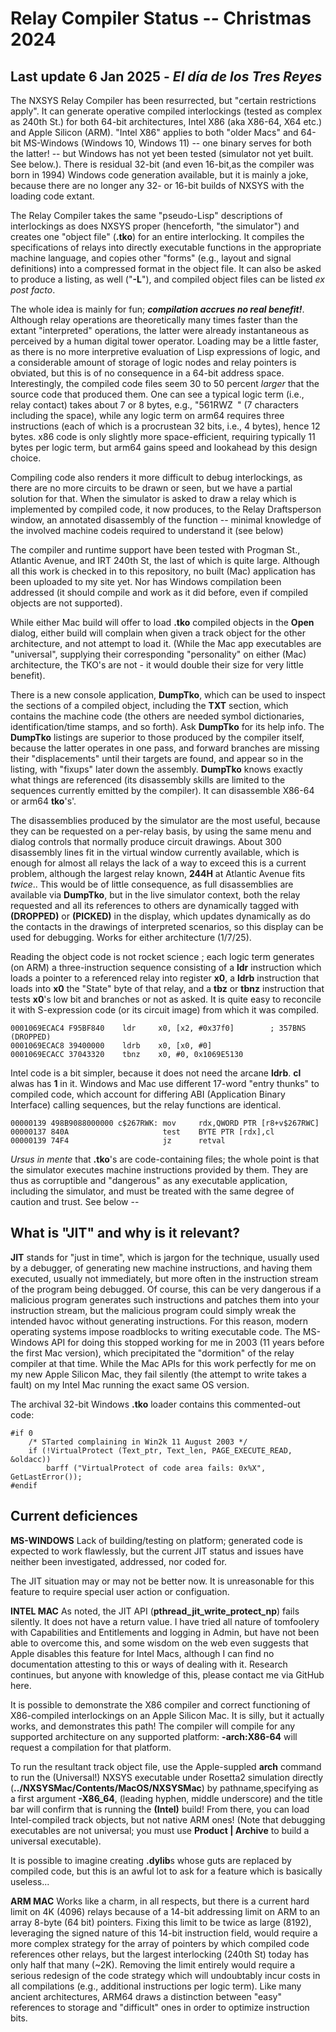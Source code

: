 # Relay Compiler Status -- Christmas 2024

## Last update 6 Jan 2025 - *El día de los Tres Reyes*

The NXSYS Relay Compiler has been resurrected, but "certain restrictions apply". It can generate operative compiled interlockings (tested as complex as 240th St.) for both 64-bit architectures, Intel X86 (aka X86-64, X64 etc.) and Apple Silicon (ARM).  "Intel X86" applies to both "older Macs" and 64-bit MS-Windows (Windows 10, Windows 11) -- one binary serves for both the latter! -- but Windows has not yet been tested (simulator not yet built. See below.).  There is residual 32-bit (and even 16-bit,as the compiler was born in 1994) Windows code generation available, but it is mainly a joke, because there are no longer any 32- or 16-bit builds of NXSYS with the loading code extant. 

The Relay Compiler takes the same "pseudo-Lisp" descriptions of interlockings as does NXSYS proper (henceforth, "the simulator") and creates one "object file" (**.tko**) for an entire interlocking.  It compiles the specifications of relays into directly executable functions in the appropriate machine language, and copies other "forms" (e.g., layout and signal definitions) into a compressed format in the object file.  It can also be asked to produce a listing, as well ("**-L**"), and compiled object files can be listed *ex post facto*.

The whole idea is mainly for fun; ***compilation accrues no real benefit!***.  Although relay operations are theoretically many times faster than the extant "interpreted" operations, the latter were already instantaneous as perceived by a human digital tower operator.  Loading may be a little faster, as there is no more interpretive evaluation of Lisp expressions of logic, and a considerable amount of storage of logic nodes and relay pointers is obviated, but this is of no consequence in a 64-bit address space.  Interestingly, the compiled code files seem 30 to 50 percent *larger* that the source code that produced them. One can see a typical logic term (i.e., relay contact) takes about 7 or 8 bytes, e.g., "561RWZ<code>&nbsp;</code>" (7 characters including the space), while any logic term on arm64 requires three instructions (each of which is a procrustean 32 bits, i.e., 4 bytes), hence 12 bytes.  x86 code is only slightly more space-efficient, requiring typically 11 bytes per logic term, but arm64 gains speed and lookahead by this design choice.

Compiling code also renders it more difficult to debug interlockings, as there are no more circuits to be drawn or seen, but we have a partial solution for that.  When the simulator is asked to draw a relay which is implemented by compiled code, it now produces, to the Relay Draftsperson window, an annotated disassembly of the function -- minimal knowledge of the involved machine codeis required to understand it (see below)

The compiler and runtime support have been tested with Progman St., Atlantic Avenue, and IRT 240th St, the last of which is quite large.  Although all this work is checked in to this repository, no built (Mac) application has been uploaded to my site yet. Nor has Windows compilation been addressed (it should compile and work as it did before, even if compiled objects are not supported).

While either Mac build will offer to load **.tko** compiled objects in the **Open** dialog, either build will complain when given a track object for the other architecture, and not attempt to load it.  (While the Mac app executables are "universal", supplying their corresponding "personality" on either (Mac) architecture, the TKO's are not - it would double their size for very little benefit).

There is a new console application, **DumpTko**, which can be used to inspect the sections of a compiled object, including the **TXT** section, which contains the machine code (the others are needed symbol dictionaries, identification/time stamps, and so forth).  Ask **DumpTko** for its help info. The **DumpTko** listings are superior to those produced by the compiler itself, because the latter operates in one pass, and forward branches are missing their "displacements" until their targets are found, and appear so in the listing, with "fixups" later down the assembly.  **DumpTko** knows exactly what things are referenced (its disassembly skills are limited to the sequences currently emitted by the compiler). It can disassemble X86-64 or arm64 **tko**'s'.

The disassemblies produced by the simulator are the most useful, because they can be requested on a per-relay basis, by using the same menu and dialog controls that normally produce circuit drawings.  About 300 disassembly lines fit in the virtual window currently available, which is enough for almost all relays the lack of a way to exceed this is a current problem, although the largest relay known, **244H** at Atlantic Avenue fits *twice*..  This would be of little consequence, as full disassemblies are available via **DumpTko**, but in the live simulator context, both the relay requested and all its references to others are dynamically tagged with **(DROPPED)** or **(PICKED)** in the display, which updates dynamically as do the contacts in the drawings of interpreted scenarios, so this display can be used for debugging. Works for either architecture (1/7/25).

Reading the object code is not rocket science ; each logic term generates (on ARM) a three-instruction sequence consisting of a **ldr** instruction which loads a pointer to a referenced relay into register **x0**, a **ldrb** instruction that loads into **x0** the "State" byte of that relay, and a **tbz** or **tbnz** instruction that tests **x0**'s low bit and branches or not as asked. It is quite easy to reconcile it with S-expression code (or its circuit image) from which it was compiled.

    0001069ECAC4 F95BF840    ldr     x0, [x2, #0x37f0]        ; 357BNS  (DROPPED)
    0001069ECAC8 39400000    ldrb    x0, [x0, #0]
    0001069ECACC 37043320    tbnz    x0, #0, 0x1069E5130

Intel code is a bit simpler, because it does not need the arcane **ldrb**. **cl** alwas has **1** in it.  Windows and Mac use different 17-word "entry thunks" to compiled code, which account for differing ABI (Application Binary Interface) calling sequences, but the relay functions are identical.

    00000139 498B9088000000 c$267RWK: mov     rdx,QWORD PTR [r8+v$267RWC]
    00000137 840A                     test    BYTE PTR [rdx],cl
    00000139 74F4                     jz      retval

*Ursus in mente* that **.tko**'s are code-containing files; the whole point is that the simulator executes machine instructions provided by them.  They are thus as corruptible and "dangerous" as any executable application, including the simulator, and must be treated with the same degree of caution and trust. See below --

## What is "JIT" and why is it relevant?

**JIT** stands for "just in time", which is jargon for the technique, usually used by a debugger, of generating new machine instructions, and having them executed, usually not immediately, but more often in the instruction stream of the program being debugged.  Of course, this can be very dangerous if a malicious program generates such instructions and patches them into your instruction stream, but the malicious program could simply wreak the intended havoc without generating instructions.  For this reason, modern operating systems impose roadblocks to writing executable code.  The MS-Windows API for doing this stopped working for me in 2003 (11 years before the first Mac version), which precipitated the "dormition" of the relay compiler at that time. While the Mac APIs for this work perfectly for me on my new Apple Silicon Mac, they fail silently (the attempt to write takes a fault) on my Intel Mac running the exact same OS version.

The archival 32-bit Windows **.tko** loader contains this commented-out code:

	#if 0
 		/* STarted complaining in Win2k 11 August 2003 */
		if (!VirtualProtect (Text_ptr, Text_len, PAGE_EXECUTE_READ, &oldacc))
		    barff ("VirtualProtect of code area fails: 0x%X", GetLastError());
	#endif

## Current deficiences

**MS-WINDOWS** Lack of building/testing on platform; generated code is expected to work flawlessly, but the current JIT status and issues have neither been investigated, addressed, nor coded for.

The JIT situation may or may not be better now.  It is unreasonable for this feature to require special user action or configuation.

**INTEL MAC** As noted, the JIT API (**pthread_jit_write_protect_np**) fails silently. It does not have a return value.  I have tried all nature of tomfoolery with Capabilities and Entitlements and logging in Admin, but have not been able to overcome this, and some wisdom on the web even suggests that Apple disables this feature for Intel Macs, although I can find no documentation attesting to this or ways of dealing with it.  Research continues, but anyone with knowledge of this, please contact me via GitHub here.

It is possible to demonstrate the X86 compiler and correct functioning of X86-compiled interlockings on an Apple Silicon Mac.  It is silly, but it actually works, and demonstrates this path!  The compiler will compile for any supported architecture on any supported platform:  **-arch:X86-64** will request a compilation for that platform.

To run the resultant track object file, use the Apple-suppled **arch** command to run the (Universal!) NXSYS executable under Rosetta2 simulation directly (**../NXSYSMac/Contents/MacOS/NXSYSMac**) by pathname,specifying as a first argument **-X86_64**, (leading hyphen, middle underscore) and the title bar will confirm that is running the **(Intel)** build!  From there, you can load Intel-compiled track objects, but not native ARM ones! (Note that debugging executables are not universal; you must use **Product | Archive** to build a universal executable).

It is possible to imagine creating **.dylib**s whose guts are replaced by compiled code, but this is an awful lot to ask for a feature which is basically useless...

**ARM MAC** Works like a charm, in all respects, but there is a current hard limit on 4K (4096) relays because of a 14-bit addressing limit on ARM to an array 8-byte (64 bit) pointers. Fixing this limit to be twice as large (8192), leveraging the signed nature of this 14-bit instruction field, would require a more complex strategy for the array of pointers by which compiled code references other relays, but the largest interlocking (240th St) today has only half that many (~2K).  Removing the limit entirely would require a serious redesign of the code strategy which will undoubtably incur costs in all compilations (e.g., additional instructions per logic term).  Like many ancient architectures, ARM64 draws a distinction between "easy" references to storage and "difficult" ones in order to optimize instruction bits.
